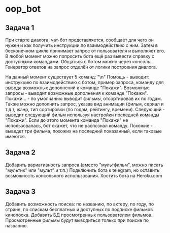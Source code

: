 # oop_bot
## Задача 1
При старте диалога, чат-бот представляется, сообщает для чего он нужен и как получить инструкции по взаимодействию с ним.
Затем в бесконечном цикле принимает запрос от пользователя и выполняет его. В любой момент можно
попросить бота ещё раз вывести справку с доступными командами.
Общаться с ботом можно через консоль. Генератор ответов на запрос отделён от логики построения диалога.

На данный момент существует 5 команд: "\n"
Помощь - выводит: инструкцию по взаимодействию с ботом, пример запроса, команду для вывода возможных дополнений к команде "Покажи".
Возможные запросы - выводит возможные дополнения к команде "Покажи".
Покажи... - по умолчанию выводит фильмы, отсортировав их по годам. Также можно дополнить запрос, указав вид анимации (фильм, сериал и т.д.), жанр, тип сортировки (по годам, рейтингу, времени).
Следующий - выводит следующий фильм используя настройки последней команды "Покажи". Если до этого момента команда "Покажи" не использовалась, бот скажет, что не распознал команду. 
Похожие - выведет три фильма, похожих на последний показанный, если таковые имеются.

## Задача 2
Добавить вариативность запроса (вместо "мультфильм", можно писать "мультик" или "мульт" и т.п.)
Подключить бота к telegram, но оставить возможность консольного использования.
Хостить бота на Heroku.com

## Задача 3
Добавить возможность поиска: по названию, по актеру, по году, по стране, по спискам бесплатных и доступных по подписке фильмов кинопоска.
Добавить БД просмотренных пользователем фильмов. Просмотренные фильмы будут выводиться только при поиске по названию.
